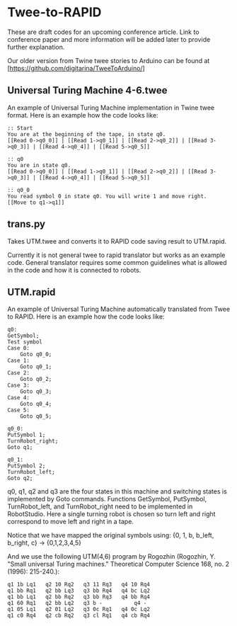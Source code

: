 # Twee-to-RAPID

These are draft codes for an upcoming conference article. Link to conference paper and more information will be added later to provide further explanation.

Our older version from Twine twee stories to Arduino can be found at [https://github.com/digitarina/TweeToArduino/]

## Universal Turing Machine 4-6.twee

An example of Universal Turing Machine implementation in Twine twee format. Here is an example how the code looks like:

```
:: Start
You are at the beginning of the tape, in state q0.
[[Read 0->q0_0]] | [[Read 1->q0_1]] | [[Read 2->q0_2]] | [[Read 3->q0_3]] | [[Read 4->q0_4]] | [[Read 5->q0_5]]

:: q0
You are in state q0.
[[Read 0->q0_0]] | [[Read 1->q0_1]] | [[Read 2->q0_2]] | [[Read 3->q0_3]] | [[Read 4->q0_4]] | [[Read 5->q0_5]]

:: q0_0
You read symbol 0 in state q0. You will write 1 and move right.
[[Move to q1->q1]]
```

## trans.py

Takes UTM.twee and converts it to RAPID code saving result to UTM.rapid. 

Currently it is not general twee to rapid translator but works as an example code. General translator requires some common guidelines what is allowed in the code and how it is connected to robots.

## UTM.rapid

An example of Universal Turing Machine automatically translated from Twee to RAPID. Here is an example how the code looks like:

```
q0:
GetSymbol;
Test symbol
Case 0:
    Goto q0_0;
Case 1:
    Goto q0_1;
Case 2:
    Goto q0_2;
Case 3:
    Goto q0_3;
Case 4:
    Goto q0_4;
Case 5:
    Goto q0_5;

q0_0:
PutSymbol 1;
TurnRobot_right;
Goto q1;

q0_1:
PutSymbol 2;
TurnRobot_left;
Goto q2;
```

q0, q1, q2 and q3 are the four states in this machine and switching states is implemented by Goto commands. Functions GetSymbol, PutSymbol, TurnRobot_left, and TurnRobot_right need to be implemented in RobotStudio. Here a single turning robot is chosen so turn left and right correspond to move left and right in a tape.

Notice that we have mapped the original symbols using: {0, 1, b, b_left, b_right, c} → {0,1,2,3,4,5}

And we use the following UTM(4,6) program by Rogozhin (Rogozhin, Y. "Small universal Turing machines." Theoretical Computer Science 168, no. 2 (1996): 215-240.):

```
q1 1b Lq1	q2 10 Rq2	q3 11 Rq3	q4 10 Rq4
q1 bb Rq1	q2 bb Lq3	q3 bb Rq4	q4 bc Lq2
q1 bb Lq1	q2 bb Rq2	q3 bb Rq3	q4 bb Rq4
q1 60 Rq1	q2 bb Lq2	q3 b -	        q4 -
q1 05 Lq1	q2 01 Lq2	q3 0c Rq1	q4 0c Lq2
q1 c0 Rq4	q2 cb Rq2	q3 cl Rq1	q4 cb Rq4
```
